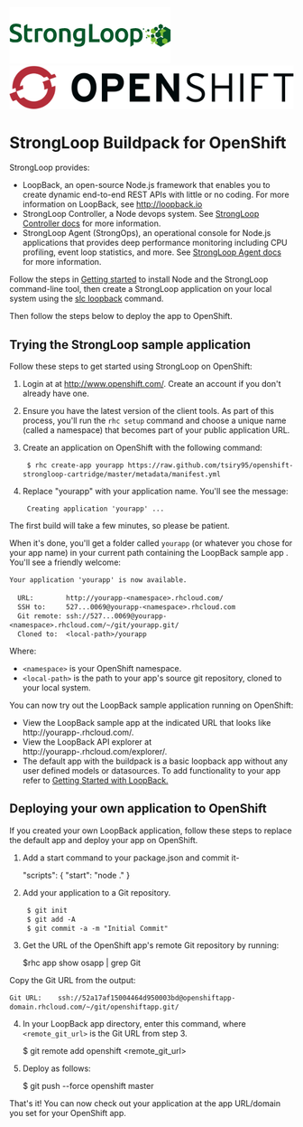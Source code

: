 
![strongloop](https://raw.githubusercontent.com/tsiry95/openshift-strongloop-cartridge/master/strongloop-logo.png)
![openshift](https://raw.githubusercontent.com/tsiry95/openshift-strongloop-cartridge/master/openshift-logo.png)
# StrongLoop Buildpack for OpenShift 
StrongLoop provides:
 * LoopBack, an open-source Node.js framework that enables you to create dynamic end-to-end REST APIs with little or no coding. For more information on LoopBack, see http://loopback.io
 * StrongLoop Controller, a Node devops system.  See [StrongLoop Controller docs](http://docs.strongloop.com/display/SLC/StrongLoop+Controller) for more information.
 * StrongLoop Agent (StrongOps), an operational console for Node.js applications that provides deep performance monitoring including CPU profiling, event loop statistics, and more.  See [StrongLoop Agent docs](http://docs.strongloop.com/pages/viewpage.action?pageId=3834736) for more information.

Follow the steps in <a href="http://docs.strongloop.com/display/SLC/Getting+started+with+StrongLoop+Controller">Getting started</a> to install Node and the StrongLoop command-line tool, then create a StrongLoop application on your local system using the <a href="http://docs.strongloop.com/display/LB/Create+a+simple+API">slc loopback</a> command.

Then follow the steps below to deploy the app to OpenShift.

## Trying the StrongLoop sample application

Follow these steps to get started using StrongLoop on OpenShift:

1. Login at at http://www.openshift.com/. Create an account if you don't already have one.
2. Ensure you have the latest version of the client tools. As part of this process, you'll run the `rhc setup` command and choose a unique name (called a namespace) that becomes part of your public application URL.
3. Create an application on OpenShift with the following command:
      
        $ rhc create-app yourapp https://raw.github.com/tsiry95/openshift-strongloop-cartridge/master/metadata/manifest.yml

4. Replace "yourapp" with your application name.  You'll see the message: 

        Creating application 'yourapp' ... 

The first build will take a few minutes, so please be patient.

When it's done, you'll get a folder called `yourapp` (or whatever you chose for your app name) in your current path containing the LoopBack sample app . You'll see a friendly welcome: 

    Your application 'yourapp' is now available.

      URL:        http://yourapp-<namespace>.rhcloud.com/
      SSH to:     527...0069@yourapp-<namespace>.rhcloud.com
      Git remote: ssh://527...0069@yourapp-<namespace>.rhcloud.com/~/git/yourapp.git/
      Cloned to:  <local-path>/yourapp

Where:

  * `<namespace>` is your OpenShift namespace.
  * `<local-path>` is the path to your app's source git repository, cloned to your local system.

You can now try out the LoopBack sample application running on OpenShift: 
  
  * View the LoopBack sample app at the indicated URL that looks like http://yourapp-<namespace>.rhcloud.com/. 
  * View the LoopBack API explorer at http://yourapp-<namespace>.rhcloud.com/explorer/.
  * The default app with the buildpack is a basic loopback app without any user defined models or datasources. To add functionality to your app refer to <a href="http://docs.strongloop.com/display/LB/Getting+Started+with+LoopBack">Getting Started with LoopBack.</a>


## Deploying your own application to OpenShift

If you created your own LoopBack application, follow these steps to replace the default app and deploy your app on OpenShift.

1. Add a start command to your package.json and commit it-
        
    "scripts": {
        "start": "node ."
    }

2. Add your application to a Git repository.

        $ git init
        $ git add -A
        $ git commit -a -m "Initial Commit"


3. Get the URL of the OpenShift app's remote Git repository by running:

    $rhc app show osapp |  grep Git 

Copy the Git URL from the output:

    Git URL:    ssh://52a17af15004464d950003bd@openshiftapp-domain.rhcloud.com/~/git/openshiftapp.git/

4. In your LoopBack app directory, enter this command, where `<remote_git_url>` is the Git URL from step 3.

    $ git remote add openshift <remote_git_url>

5. Deploy as follows:

    $ git push --force openshift master

That's it!  You can now check out your application at the app URL/domain you set for your OpenShift app.


